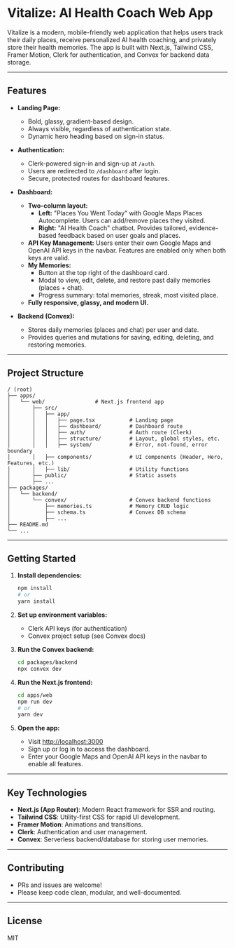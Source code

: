 # Vitalize: AI Health Coach Web App

Vitalize is a modern, mobile-friendly web application that helps users track their daily places, receive personalized AI health coaching, and privately store their health memories. The app is built with Next.js, Tailwind CSS, Framer Motion, Clerk for authentication, and Convex for backend data storage.

---

## Features

- **Landing Page:**
  - Bold, glassy, gradient-based design.
  - Always visible, regardless of authentication state.
  - Dynamic hero heading based on sign-in status.

- **Authentication:**
  - Clerk-powered sign-in and sign-up at `/auth`.
  - Users are redirected to `/dashboard` after login.
  - Secure, protected routes for dashboard features.

- **Dashboard:**
  - **Two-column layout:**
    - **Left:** "Places You Went Today" with Google Maps Places Autocomplete. Users can add/remove places they visited.
    - **Right:** "AI Health Coach" chatbot. Provides tailored, evidence-based feedback based on user goals and places.
  - **API Key Management:** Users enter their own Google Maps and OpenAI API keys in the navbar. Features are enabled only when both keys are valid.
  - **My Memories:**
    - Button at the top right of the dashboard card.
    - Modal to view, edit, delete, and restore past daily memories (places + chat).
    - Progress summary: total memories, streak, most visited place.
  - **Fully responsive, glassy, and modern UI.**

- **Backend (Convex):**
  - Stores daily memories (places and chat) per user and date.
  - Provides queries and mutations for saving, editing, deleting, and restoring memories.

---

## Project Structure

```
/ (root)
├── apps/
│   └── web/                # Next.js frontend app
│       ├── src/
│       │   ├── app/
│       │   │   ├── page.tsx           # Landing page
│       │   │   ├── dashboard/         # Dashboard route
│       │   │   ├── auth/              # Auth route (Clerk)
│       │   │   ├── structure/         # Layout, global styles, etc.
│       │   │   ├── system/            # Error, not-found, error boundary
│       │   ├── components/            # UI components (Header, Hero, Features, etc.)
│       │   ├── lib/                   # Utility functions
│       ├── public/                    # Static assets
│       ├── ...
├── packages/
│   └── backend/
│       └── convex/                    # Convex backend functions
│           ├── memories.ts            # Memory CRUD logic
│           ├── schema.ts              # Convex DB schema
│           ├── ...
├── README.md
└── ...
```

---

## Getting Started

1. **Install dependencies:**
   ```sh
   npm install
   # or
   yarn install
   ```

2. **Set up environment variables:**
   - Clerk API keys (for authentication)
   - Convex project setup (see Convex docs)

3. **Run the Convex backend:**
   ```sh
   cd packages/backend
   npx convex dev
   ```

4. **Run the Next.js frontend:**
   ```sh
   cd apps/web
   npm run dev
   # or
   yarn dev
   ```

5. **Open the app:**
   - Visit [http://localhost:3000](http://localhost:3000)
   - Sign up or log in to access the dashboard.
   - Enter your Google Maps and OpenAI API keys in the navbar to enable all features.

---

## Key Technologies
- **Next.js (App Router)**: Modern React framework for SSR and routing.
- **Tailwind CSS**: Utility-first CSS for rapid UI development.
- **Framer Motion**: Animations and transitions.
- **Clerk**: Authentication and user management.
- **Convex**: Serverless backend/database for storing user memories.

---

## Contributing
- PRs and issues are welcome!
- Please keep code clean, modular, and well-documented.

---

## License
MIT
